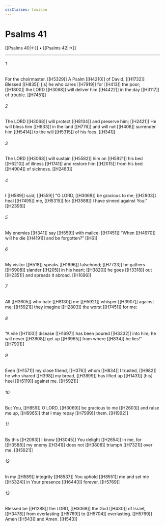 ```yaml
---
cssClasses: lexicon
---
```


# Psalms 41

[[Psalms 40|←]] • [[Psalms 42|→]]

---

###### 1
For the choirmaster. [[H5329]] A Psalm [[H4210]] of David. [[H1732]] Blessed [[H835]] [is] he who cares [[H7919]] for [[H413]] the poor; [[H1800]] the LORD [[H3068]] will deliver him [[H4422]] in the day [[H3117]] of trouble. [[H7451]]

###### 2
The LORD [[H3068]] will protect [[H8104]] and preserve him; [[H2421]] He will bless him [[H833]] in the land [[H776]] and will not [[H408]] surrender him [[H5414]] to the will [[H5315]] of his foes. [[H341]]

###### 3
The LORD [[H3068]] will sustain [[H5582]] him on [[H5921]] his bed [[H6210]] of illness [[H1741]] and restore him [[H2015]] from his bed [[H4904]] of sickness. [[H2483]]

###### 4
I [[H589]] said, [[H559]] “O LORD, [[H3068]] be gracious to me; [[H2603]] heal [[H7495]] me, [[H5315]] for [[H3588]] I have sinned against You.” [[H2398]]

###### 5
My enemies [[H341]] say [[H559]] with malice: [[H7451]] “When [[H4970]] will he die [[H4191]] and be forgotten?” [[H6]]

###### 6
My visitor [[H518]] speaks [[H1696]] falsehood; [[H7723]] he gathers [[H6908]] slander [[H205]] in his heart; [[H3820]] he goes [[H3318]] out [[H2351]] and spreads it abroad. [[H1696]]

###### 7
All [[H3605]] who hate [[H8130]] me [[H5921]] whisper [[H3907]] against me; [[H5921]] they imagine [[H2803]] the worst [[H7451]] for me: 

###### 8
“A vile [[H1100]] disease [[H1697]] has been poured [[H3332]] into him;  he will never [[H3808]] get up [[H6965]] from where [[H834]] he lies!” [[H7901]]

###### 9
Even [[H1571]] my close friend, [[H376]] whom [[H834]] I trusted, [[H982]] he who shared [[H398]] my bread, [[H3899]] has lifted up [[H1431]] [his] heel [[H6119]] against me. [[H5921]]

###### 10
But You, [[H859]] O LORD, [[H3069]] be gracious to me [[H2603]] and raise me up, [[H6965]] that I may repay [[H7999]] them. [[H1992]]

###### 11
By this [[H2063]] I know [[H3045]] You delight [[H2654]] in me,  for [[H3588]] my enemy [[H341]] does not [[H3808]] triumph [[H7321]] over me. [[H5921]]

###### 12
In my [[H589]] integrity [[H8537]] You uphold [[H8551]] me  and set me [[H5324]] in Your presence [[H6440]] forever. [[H5769]]

###### 13
Blessed be [[H1288]] the LORD, [[H3068]] the God [[H430]] of Israel, [[H3478]] from everlasting [[H5769]] to [[H5704]] everlasting. [[H5769]] Amen [[H543]] and Amen. [[H543]]

